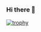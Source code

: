 ### Hi there 👋

[![trophy](https://github-profile-trophy.vercel.app/?username=tyutyutyu&rank=-C,-B&theme=onedark)](https://github.com/ryo-ma/github-profile-trophy)
